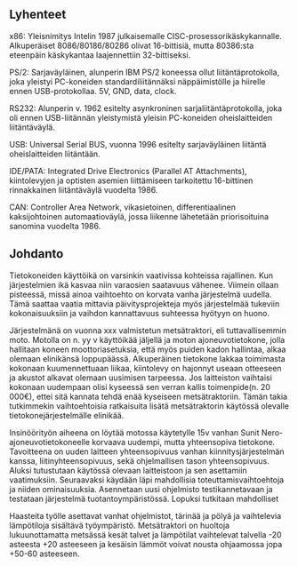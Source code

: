 <!-- 02:Johdanto -->

## Lyhenteet

x86: Yleisnimitys Intelin 1987 julkaisemalle CISC-prosessorikäskykannalle. Alkuperäiset 8086/80186/80286 olivat 16-bittisiä, mutta 80386:sta eteenpäin käskykantaa laajennettiin 32-bittiseksi.

PS/2: Sarjaväyläinen, alunperin IBM PS/2 koneessa ollut liitäntäprotokolla, joka yleistyi PC-koneiden standardiliitännäksi näppäimistölle ja hiirelle ennen USB-protokollaa. 5V, GND, data, clock.

RS232: Alunperin v. 1962 esitelty asynkroninen sarjaliitäntäprotokolla, joka oli ennen USB-liitännän yleistymistä yleisin PC-koneiden oheislaitteiden liitäntäväylä.

USB: Universal Serial BUS, vuonna 1996 esitelty sarjaväyläinen liitäntä oheislaitteiden liitäntään.

IDE/PATA:  Integrated Drive Electronics (Parallel AT Attachments), kiintolevyjen ja optisten asemien liittämiseen tarkoitettu 16-bittinen rinnakkainen liitäntäväylä vuodelta 1986.

CAN:  Controller Area Network, vikasietoinen, differentiaalinen kaksijohtoinen automaatioväylä, jossa liikenne lähetetään priorisoituina sanomina vuodelta 1986.


## Johdanto

Tietokoneiden käyttöikä on varsinkin vaativissa kohteissa rajallinen. Kun järjestelmien ikä kasvaa niin varaosien saatavuus vähenee. Viimein ollaan pisteessä, missä ainoa vaihtoehto on korvata vanha järjestelmä uudella. Tämä saattaa vaatia mittavia päivitysprojekteja myös järjestelmää tukeviin kokonaisuuksiin ja vaihdon kannattavuus suhteessa hyötyyn on huono. 

Järjestelmänä on vuonna xxx valmistetun metsätraktori, eli tuttavallisemmin moto. Motolla on n. yy v käyttöikää jäljellä ja moton ajoneuvotietokone, jolla hallitaan koneen moottoriasetuksia, että myös puiden kadon hallintaa, alkaa olemaan elinikänsä loppupäässä. Alkuperäinen tietokone lakkaa toimimasta kokonaan kuumennettuaan liikaa, kiintolevy on hajonnyt useaan otteeseen ja akustot alkavat olemaan uusimisen tarpeessa. Jos laitteiston vaihtaisi kokonaan uudempaan olisi kyseessä sen verran kallis toimenpide(n. 20 000€), ettei sitä kannata tehdä enää kyseiseen metsätraktoriin. Tämän takia tutkimmekin vaihtoehtoisia ratkaisuita lisätä metsätraktorin käytössä olevalle tietokonejärjestelmälle elinikää.

Insinöörityön aiheena on löytää motossa käytetylle 15v vanhan Sunit Nero-ajoneuvotietokoneelle korvaava uudempi, mutta yhteensopiva tietokone. Tavoitteena on uuden laitteen yhteensopivuus vanhan kiinnitysjärjestelmän kanssa, liitinyhteensopivuus, sekä ohjelmallisen tason yhteensopivuus. Aluksi tutustutaan käytössä olevaan laitteistoon ja sen asettamiin vaatimuksiin. Seuraavaksi käydään läpi mahdollisia toteuttamisvaihtoehtoja ja niiden ominaisuuksia. Asennetaan uusi ohjelmisto testikannetavaan ja testataan järjestelmä tuotantoympäristössä. Lopuksi tutkitaan mahdolliset 

Haasteita työlle asettavat vanhat ohjelmistot, tärinää ja pölyä ja vaihtelevia lämpötiloja sisältävä työympäristö. Metsätraktori on huoltoja lukuunottamatta metsässä kesät talvet ja lämpötilat vaihtelevat talvella -20 asteesta +20 asteeseen ja kesäisin lämmöt voivat nousta ohjaamossa jopa +50-60 asteeseen.

<!-- 02:EOF -->